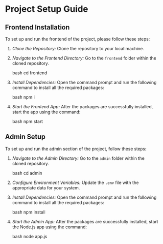 # Project Setup Guide

## Frontend Installation

To set up and run the frontend of the project, please follow these steps:

1. *Clone the Repository:*
   Clone the repository to your local machine.

2. *Navigate to the Frontend Directory:*
   Go to the `frontend` folder within the cloned repository.

   bash
   cd frontend
   

3. *Install Dependencies:*
   Open the command prompt and run the following command to install all the required packages:

   bash
   npm i
   

4. *Start the Frontend App:*
   After the packages are successfully installed, start the app using the command:

   bash
   npm start
   

## Admin Setup

To set up and run the admin section of the project, follow these steps:

1. *Navigate to the Admin Directory:*
   Go to the `admin` folder within the cloned repository.

   bash
   cd admin
   

2. *Configure Environment Variables:*
   Update the `.env` file with the appropriate data for your system.

3. *Install Dependencies:*
   Open the command prompt and run the following command to install all the required packages:

   bash
   npm install
   

4. *Start the Admin App:*
   After the packages are successfully installed, start the Node.js app using the command:

   bash
   node app.js
